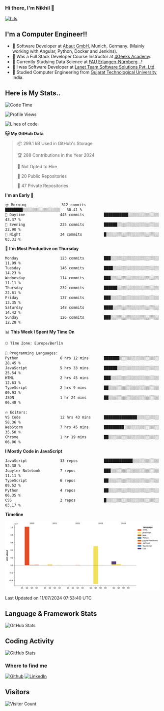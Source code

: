 ### Hi there, I'm Nikhil 👋

[![hits](https://hits.sh/github.com/silentsoft/hits.svg?color=2311cc)](https://hits.sh/github.com/silentsoft/hits/)

## I'm a  Computer Engineer!!

- 🌱 Software Developer at [Abaut GmbH](https://www.abaut.de/), Munich, Germany. (Mainly working with Angular, Python, Docker and Jenkins).
- 🌱 Was a Full Stack Developer Course Instructor at [4Geeks Academy](https://4geeks.com/).
- 🌱 Currently Studying Data Science at [FAU Erlangen-Nürnberg](https://www.fau.de/)...!
- 🌱 I was Software Developer at [Lanet Team Software Solutions Pvt. Ltd](https://lanetteam.com/).
- 🌱 Studied Computer Engineering from [Gujarat Technological University](https://www.gtu.ac.in/), India.

<h2>Here is My Stats..</h2>

<!--START_SECTION:waka-->
![Code Time](http://img.shields.io/badge/Code%20Time-23%20hrs%2053%20mins-blue)

![Profile Views](http://img.shields.io/badge/Profile%20Views-0-blue)

![Lines of code](https://img.shields.io/badge/From%20Hello%20World%20I%27ve%20Written-16.8%20million%20lines%20of%20code-blue)

**🐱 My GitHub Data** 

> 📦 299.1 kB Used in GitHub's Storage 
 > 
> 🏆 288 Contributions in the Year 2024
 > 
> 🚫 Not Opted to Hire
 > 
> 📜 20 Public Repositories 
 > 
> 🔑 47 Private Repositories 
 > 
**I'm an Early 🐤** 

```text
🌞 Morning                312 commits         ████████░░░░░░░░░░░░░░░░░   30.41 % 
🌆 Daytime                445 commits         ███████████░░░░░░░░░░░░░░   43.37 % 
🌃 Evening                235 commits         ██████░░░░░░░░░░░░░░░░░░░   22.90 % 
🌙 Night                  34 commits          █░░░░░░░░░░░░░░░░░░░░░░░░   03.31 % 
```
📅 **I'm Most Productive on Thursday** 

```text
Monday                   123 commits         ███░░░░░░░░░░░░░░░░░░░░░░   11.99 % 
Tuesday                  146 commits         ████░░░░░░░░░░░░░░░░░░░░░   14.23 % 
Wednesday                114 commits         ███░░░░░░░░░░░░░░░░░░░░░░   11.11 % 
Thursday                 232 commits         ██████░░░░░░░░░░░░░░░░░░░   22.61 % 
Friday                   137 commits         ███░░░░░░░░░░░░░░░░░░░░░░   13.35 % 
Saturday                 148 commits         ████░░░░░░░░░░░░░░░░░░░░░   14.42 % 
Sunday                   126 commits         ███░░░░░░░░░░░░░░░░░░░░░░   12.28 % 
```


📊 **This Week I Spent My Time On** 

```text
🕑︎ Time Zone: Europe/Berlin

💬 Programming Languages: 
Python                   6 hrs 12 mins       ███████░░░░░░░░░░░░░░░░░░   28.45 % 
JavaScript               5 hrs 33 mins       ██████░░░░░░░░░░░░░░░░░░░   25.54 % 
HTML                     2 hrs 45 mins       ███░░░░░░░░░░░░░░░░░░░░░░   12.63 % 
TypeScript               2 hrs 9 mins        ██░░░░░░░░░░░░░░░░░░░░░░░   09.93 % 
JSON                     1 hr 24 mins        ██░░░░░░░░░░░░░░░░░░░░░░░   06.48 % 

🔥 Editors: 
VS Code                  12 hrs 43 mins      ███████████████░░░░░░░░░░   58.36 % 
WebStorm                 7 hrs 45 mins       █████████░░░░░░░░░░░░░░░░   35.58 % 
Chrome                   1 hr 19 mins        ██░░░░░░░░░░░░░░░░░░░░░░░   06.06 % 
```

**I Mostly Code in JavaScript** 

```text
JavaScript               33 repos            █████████████░░░░░░░░░░░░   52.38 % 
Jupyter Notebook         7 repos             ███░░░░░░░░░░░░░░░░░░░░░░   11.11 % 
TypeScript               6 repos             ██░░░░░░░░░░░░░░░░░░░░░░░   09.52 % 
Python                   4 repos             ██░░░░░░░░░░░░░░░░░░░░░░░   06.35 % 
CSS                      2 repos             █░░░░░░░░░░░░░░░░░░░░░░░░   03.17 % 
```



**Timeline**

![Lines of Code chart](https://raw.githubusercontent.com/nikhilmaguwala/nikhilmaguwala/main/assets/bar_graph.png)


 Last Updated on 11/07/2024 07:53:40 UTC
<!--END_SECTION:waka-->

<h2>Language & Framework Stats</h2>

<p><img src="https://wakatime.com/share/@nikhilmaguwala/c3a602bc-d71e-4537-af7e-60f99b3f8806.svg" alt="GitHub Stats"></p>

<h2>Coding Activity</h2>

<p><img src="https://wakatime.com/share/@nikhilmaguwala/7dd532b8-3e5e-4c26-8c46-68cc27712a92.svg" alt="GitHub Stats"></p>

<h3>Where to find me</h3>
<p>
    <a href="https://github.com/nikhilmaguwala" target="_blank"><img alt="Github" src="https://img.shields.io/badge/GitHub-%2312100E.svg?&style=for-the-badge&logo=Github&logoColor=white" /></a>
    <a href="https://www.linkedin.com/in/nikhil-maguwala" target="_blank"><img alt="LinkedIn" src="https://img.shields.io/badge/linkedin-%230077B5.svg?&style=for-the-badge&logo=linkedin&logoColor=white" /></a> 
</p>


<h2>Visitors</h2>

![Visitor Count](https://profile-counter.glitch.me/nikhilmaguwala/count.svg)

[website]: https://nikhilmaguwala.github.io/
[instagram]: https://www.instagram.com/nikhil_maguwala/
[linkedin]: https://www.linkedin.com/in/nikhil-maguwala/

